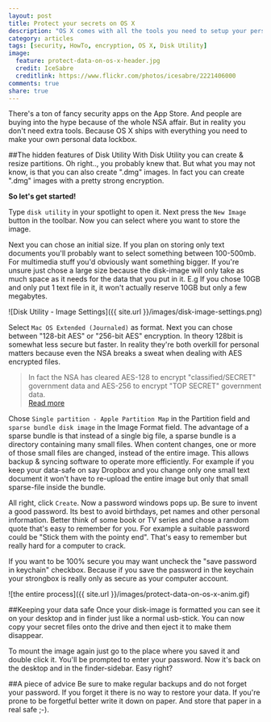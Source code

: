 ```yaml
---
layout: post
title: Protect your secrets on OS X
description: "OS X comes with all the tools you need to setup your personal data safe."
category: articles
tags: [security, HowTo, encryption, OS X, Disk Utility]
image:
  feature: protect-data-on-os-x-header.jpg
  credit: IceSabre
  creditlink: https://www.flickr.com/photos/icesabre/2221406000
comments: true
share: true
---
```


There's a ton of fancy security apps on the App Store. And people are buying into the hype because of the whole NSA affair. But in reality you don't need extra tools. Because OS X ships with everything you need to make your own personal data lockbox.

##The hidden features of Disk Utility
With Disk Utility you can create & resize partitions. Oh right.., you probably knew that. But what you may not know, is that you can also create ".dmg" images. In fact you can create ".dmg" images with a pretty strong encryption.

**So let's get started!**

Type `disk utility` in your spotlight to open it. Next press the `New Image` button in the toolbar. Now you can select where you want to store the image.

Next you can chose an initial size. If you plan on storing only text documents you'll probably want to select something between 100-500mb. For multimedia stuff you'd obviously want something bigger. If you're unsure just chose a large size because the disk-image will only take as much space as it needs for the data that you put in it. E.g If you chose 10GB and only put 1 text file in it, it won't actually reserve 10GB but only a few megabytes.

![Disk Utility - Image Settings]({{ site.url }}/images/disk-image-settings.png)

Select `Mac OS Extended (Journaled)` as format. Next you can chose between "128-bit AES" or "256-bit AES" encryption. In theory 128bit is somewhat less secure but faster. In reality they're both overkill for personal matters because even the NSA breaks a sweat when dealing with AES encrypted files.

> In fact the NSA has cleared AES-128 to encrypt "classified/SECRET" government data and AES-256 to encrypt "TOP SECRET" government data.  
<a href="http://www.nsa.gov/ia/programs/suiteb_cryptography/" target="_blank">Read more</a>

Chose `Single partition - Apple Partition Map` in the Partition field and `sparse bundle disk image` in the Image Format field. The advantage of a sparse bundle is that instead of a single big file, a sparse bundle is a directory containing many small files. When content changes, one or more of those small files are changed, instead of the entire image. This allows backup & syncing software to operate more efficiently. For example if you keep your data-safe on say Dropbox and you change only one small text document it won't have to re-upload the entire image but only that small sparse-file inside the bundle.

All right, click `Create`. Now a password windows pops up. Be sure to invent a good password. Its best to avoid birthdays, pet names and other personal information. Better think of some book or TV series and chose a random quote that's easy to remember for you. For example a suitable password could be "Stick them with the pointy end". That's easy to remember but really hard for a computer to crack.

If you want to be 100% secure you may want uncheck the "save password in keychain" checkbox. Because if you save the password in the keychain your strongbox is really only as secure as your computer account.

![the entire process]({{ site.url }}/images/protect-data-on-os-x-anim.gif)

##Keeping your data safe
Once your disk-image is formatted you can see it on your desktop and in finder just like a normal usb-stick. You can now copy your secret files onto the drive and then eject it to make them disappear.

To mount the image again just go to the place where you saved it and double click it. You'll be prompted to enter your password. Now it's back on the desktop and in the finder-sidebar. Easy right?

##A piece of advice
Be sure to make regular backups and do not forget your password. If you forget it there is no way to restore your data. If you're prone to be forgetful better write it down on paper. And store that paper in a real safe ;-).